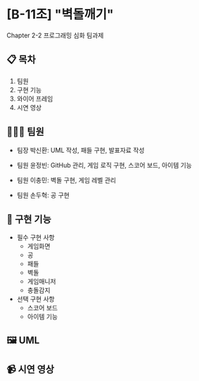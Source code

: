 # [B-11조] "벽돌깨기"
Chapter 2-2 프로그래밍 심화 팀과제

## 📋 목차
1. 팀원
2. 구현 기능
3. 와이어 프레임
4. 시연 영상

## 🧑‍🤝‍🧑 팀원
- 팀장 박신환: UML 작성, 패들 구현, 발표자료 작성
  
- 팀원 윤정빈: GitHub 관리, 게임 로직 구현, 스코어 보드, 아이템 기능
  
- 팀원 이충민: 벽돌 구현, 게임 레벨 관리
  
- 팀원 손두혁: 공 구현

## 📌 구현 기능
- 필수 구현 사항
  - 게임화면
  - 공
  - 패들
  - 벽돌
  - 게임매니저
  - 충돌감지
- 선택 구현 사항
  - 스코어 보드
  - 아이템 기능
  


  
## 🖼 UML

## 📹 시연 영상
